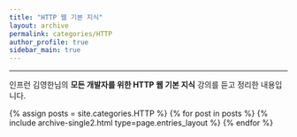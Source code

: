 ```yaml
---
title: "HTTP 웹 기본 지식"
layout: archive
permalink: categories/HTTP
author_profile: true
sidebar_main: true
---
```


<!-- 공백이 포함되어 있는 카테고리 이름의 경우 site.categories['a b c'] 이런식으로! -->

***

인프런 김영한님의 **모든 개발자를 위한 HTTP 웹 기본 지식** 강의를 듣고 정리한 내용입니다.


{% assign posts = site.categories.HTTP %}
{% for post in posts %} {% include archive-single2.html type=page.entries_layout %} {% endfor %}

